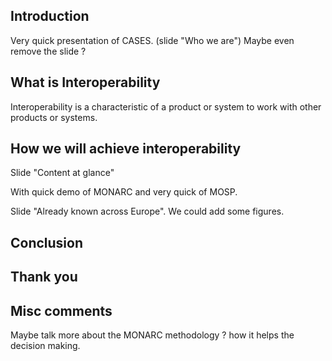 
## Introduction

Very quick presentation of CASES. (slide "Who we are")
Maybe even remove the slide ?


## What is Interoperability

Interoperability is a characteristic of a product or system to work with other products or systems.

## How we will achieve interoperability

Slide "Content at glance"

With quick demo of MONARC and very quick of MOSP.


Slide "Already known across Europe". We could add some figures.


## Conclusion




## Thank you
 
 
 
## Misc comments

Maybe talk more about the MONARC methodology ? how it helps the decision making.
